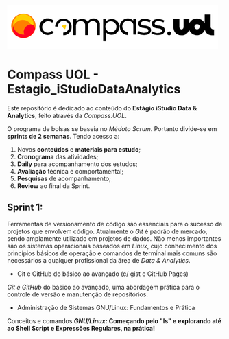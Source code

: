 ![Logo Compass.UOL](img/compassUOL-logo.png)

# Compass UOL - Estagio_iStudioDataAnalytics

Este repositório é dedicado ao conteúdo do **Estágio iStudio Data & Analytics**, feito através da _Compass.UOL_.

O programa de bolsas se baseia no _Médoto Scrum_. Portanto divide-se em **sprints de 2 semanas**. Tendo acesso a: 

1. Novos **conteúdos** e **materiais para estudo**;
2. **Cronograma** das atividades; 
3. **Daily** para acompanhamento dos estudos;
4. **Avaliação** técnica e comportamental;
5. **Pesquisas** de acompanhamento;
6. **Review** ao final da Sprint.


## Sprint 1:

Ferramentas de versionamento de código são essenciais para o sucesso de projetos que envolvem código. Atualmente o *Git* é padrão de mercado, sendo amplamente utilizado em projetos de dados. Não menos importantes são os sistemas operacionais baseados em *Linux*, cujo conhecimento dos princípios básicos de operação e comandos de terminal mais comuns são necessários a qualquer profissional da área de _Data & Analytics_.

* Git e GitHub do básico ao avançado (c/ gist e GitHub Pages)

_Git e GitHub_ do básico ao avançado, uma abordagem prática para o controle de versão e manutenção de repositórios.

* Administração de Sistemas GNU/Linux: Fundamentos e Prática

Conceitos e comandos **_GNU/Linux_: Começando pelo "ls" e explorando até ao Shell Script e Expressões Regulares, na prática!**


